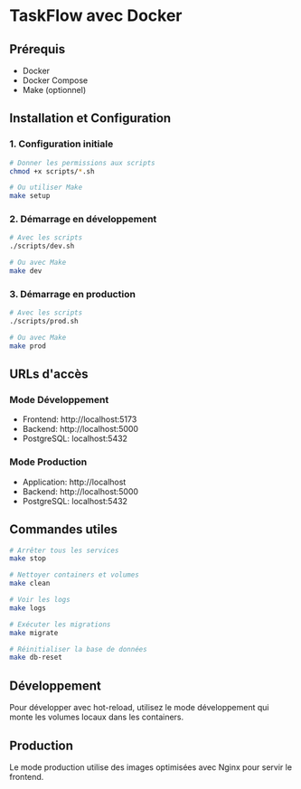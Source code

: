 # TaskFlow avec Docker

## Prérequis

- Docker
- Docker Compose
- Make (optionnel)

## Installation et Configuration

### 1. Configuration initiale
```bash
# Donner les permissions aux scripts
chmod +x scripts/*.sh

# Ou utiliser Make
make setup
```

### 2. Démarrage en développement
```bash
# Avec les scripts
./scripts/dev.sh

# Ou avec Make
make dev
```

### 3. Démarrage en production
```bash
# Avec les scripts
./scripts/prod.sh

# Ou avec Make
make prod
```

## URLs d'accès

### Mode Développement
- Frontend: http://localhost:5173
- Backend: http://localhost:5000
- PostgreSQL: localhost:5432

### Mode Production
- Application: http://localhost
- Backend: http://localhost:5000
- PostgreSQL: localhost:5432

## Commandes utiles

```bash
# Arrêter tous les services
make stop

# Nettoyer containers et volumes
make clean

# Voir les logs
make logs

# Exécuter les migrations
make migrate

# Réinitialiser la base de données
make db-reset
```

## Développement

Pour développer avec hot-reload, utilisez le mode développement qui monte les volumes locaux dans les containers.

## Production

Le mode production utilise des images optimisées avec Nginx pour servir le frontend.